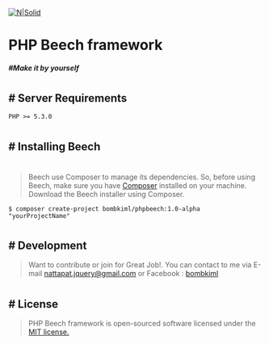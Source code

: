[![N|Solid](https://image.ibb.co/jQk3Qe/beechLTS.png)](https://github.com/bombkiml/phpbeech)
# PHP Beech framework
##### #Make it by yourself
#
#
## # Server Requirements
    PHP >= 5.3.0
#
## # Installing Beech
#
> Beech use Composer to manage its dependencies. So, before using Beech, make sure you have [Composer](https://getcomposer.org/) installed on your machine.
> Download the Beech installer using Composer.

    $ composer create-project bombkiml/phpbeech:1.0-alpha "yourProjectName"
#
## # Development
> Want to contribute or join for Great Job!. You can contact to me via
E-mail nattapat.jquery@gmail.com or Facebook : [bombkiml](https://www.facebook.com/bombkiml)
#
## # License
> PHP Beech framework is open-sourced software licensed under the [MIT license.](https://opensource.org/licenses/MIT)
